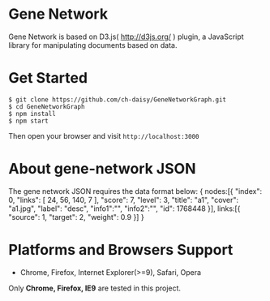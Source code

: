 Gene Network
==============

Gene Network is based on D3.js( http://d3js.org/ ) plugin, a JavaScript library for manipulating documents based on data.

# Get Started

    $ git clone https://github.com/ch-daisy/GeneNetworkGraph.git
    $ cd GeneNetworkGraph
    $ npm install
	$ npm start

Then open your browser and visit `http://localhost:3000`

# About gene-network JSON

The gene network JSON requires the data format below:
{
	nodes:[{
      "index": 0, 
      "links": [
        24, 
        56, 
        140, 
        7
      ], 
      "score": 7, 
      "level": 3, 
      "title": "a1", 
      "cover": "a1.jpg", 
      "label": "desc", 
	  "info1":"",
	  "info2":"",
      "id": 1768448
	}],
	links:[{
	  "source": 1, 
      "target": 2, 
      "weight": 0.9
	}]
}

# Platforms and Browsers Support

* Chrome, Firefox, Internet Explorer(>=9), Safari, Opera


Only **Chrome, Firefox, IE9** are tested in this project.
